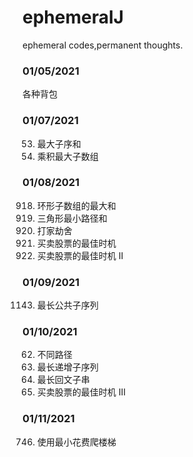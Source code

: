 # ephemeralJ
ephemeral codes,permanent thoughts.

### 01/05/2021
各种背包<br>

### 01/07/2021
53. 最大子序和<br>
152. 乘积最大子数组<br>

### 01/08/2021
918. 环形子数组的最大和<br>
120. 三角形最小路径和<br>
198. 打家劫舍<br>
121. 买卖股票的最佳时机<br>
122. 买卖股票的最佳时机 II<br>

### 01/09/2021
1143. 最长公共子序列<br>


### 01/10/2021
62. 不同路径<br>
300. 最长递增子序列<br>
5. 最长回文子串<br>
123. 买卖股票的最佳时机 III<br>

### 01/11/2021
746. 使用最小花费爬楼梯<br>